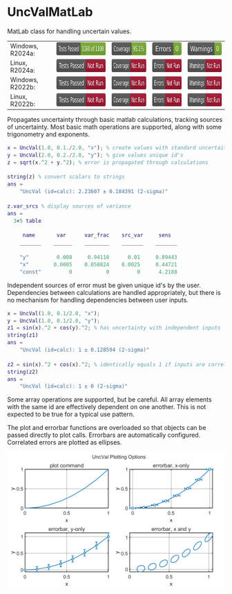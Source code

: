 # UncValMatLab
MatLab class for handling uncertain values.

<table>
  <tr>
    <td>Windows, R2024a: </td>
    <td><img alt="TestResults"  src="resources/PCWIN64-R2024a-tests.svg" style="height:30px;width:auto"></td>
    <td><img alt="TestCoverage" src="resources/PCWIN64-R2024a-coverage.svg" style="height:30px;width:auto"></td>
    <td><img alt="CodeErrors"   src="resources/PCWIN64-R2024a-errors.svg" style="height:30px;width:auto"></td>
    <td><img alt="CodeWarnings" src="resources/PCWIN64-R2024a-warnings.svg" style="height:30px;width:auto"></td>
  </tr>

  <tr>
    <td>Linux, R2024a:</td>
    <td><img alt="TestResults"  src="resources/GLNXA64-R2024a-tests.svg" style="height:30px;width:auto"></td>
    <td><img alt="TestCoverage" src="resources/GLNXA64-R2024a-coverage.svg" style="height:30px;width:auto"></td>
    <td><img alt="CodeErrors"   src="resources/GLNXA64-R2024a-errors.svg" style="height:30px;width:auto"></td>
    <td><img alt="CodeWarnings" src="resources/GLNXA64-R2024a-warnings.svg" style="height:30px;width:auto"></td>
  </tr>

  <tr>
    <td>Windows, R2022b:</td>
    <td><img alt="TestResults"  src="resources/PCWIN64-R2022b-tests.svg" style="height:30px;width:auto"></td>
    <td><img alt="TestCoverage" src="resources/PCWIN64-R2022b-coverage.svg" style="height:30px;width:auto"></td>
    <td><img alt="CodeErrors"   src="resources/PCWIN64-R2022b-errors.svg" style="height:30px;width:auto"></td>
    <td><img alt="CodeWarnings" src="resources/PCWIN64-R2022b-warnings.svg" style="height:30px;width:auto"></td>
  </tr>

  <tr>
    <td>Linux, R2022b:</td>
    <td><img alt="TestResults"  src="resources/GLNXA64-R2022b-tests.svg" style="height:30px;width:auto"></td>
    <td><img alt="TestCoverage" src="resources/GLNXA64-R2022b-coverage.svg" style="height:30px;width:auto"></td>
    <td><img alt="CodeErrors"   src="resources/GLNXA64-R2022b-errors.svg" style="height:30px;width:auto"></td>
    <td><img alt="CodeWarnings" src="resources/GLNXA64-R2022b-warnings.svg" style="height:30px;width:auto"></td>
  </tr>
</table>

Propagates uncertainty through basic matlab calculations, tracking sources
of uncertainty.  Most basic math operations are supported, along with some 
trigonometry and exponents.

```Matlab
x = UncVal(1.0, 0.1./2.0, "x"); % create values with standard uncertaities
y = UncVal(2.0, 0.2./2.0, "y"); % give values unique id's
z = sqrt(x.^2 + y.^2); % error is propagated through calculations

string(z) % convert scalars to strings
ans = 
    "UncVal (id=calc): 2.23607 ± 0.184391 (2-sigma)"

z.var_srcs % display sources of variance
ans = 
  3×5 table

     name       var      var_frac    src_var     sens  
    _______    ______    ________    _______    _______

    "y"         0.008     0.94118      0.01     0.89443
    "x"        0.0005    0.058824    0.0025     0.44721
    "const"         0           0         0      4.2188
```

Independent sources of error must be given unique id's by the user.
Dependencies between calculations are handled appropriately, but there is 
no mechanism for handling dependencies between user inputs.
```Matlab
x = UncVal(1.0, 0.1/2.0, "x");
y = UncVal(1.0, 0.1/2.0, "y");
z1 = sin(x).^2 + cos(y).^2; % has uncertainty with independent inputs
string(z1)
ans = 
    "UncVal (id=calc): 1 ± 0.128594 (2-sigma)"

z2 = sin(x).^2 + cos(x).^2; % identically equals 1 if inputs are correlated
string(z2)
ans = 
    "UncVal (id=calc): 1 ± 0 (2-sigma)"
```

Some array operations are supported, but be careful.  All array elements
with the same id are effectively dependent on one another.  This is not
expected to be true for a typical use pattern.

The plot and errorbar functions are overloaded so that objects can be 
passed directly to plot calls.  Errorbars are automatically configured.
Correlated errors are plotted as ellipses.

<picture>
  <source media="(prefers-color-scheme: dark)" srcset="resources/dark.png">
  <source media="(prefers-color-scheme: light)" srcset="resources/light.png">
  <img alt="Example plot with error bars." src="resources/opaque.png">
</picture>
